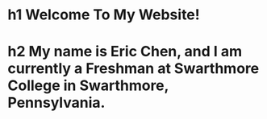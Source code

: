 # h1 Welcome To My Website!
# h2 My name is Eric Chen, and I am currently a Freshman at Swarthmore College in Swarthmore, Pennsylvania.
